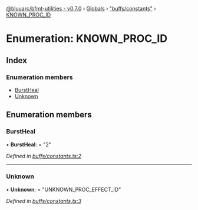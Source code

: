 [@bluuarc/bfmt-utilities - v0.7.0](../README.md) › [Globals](../globals.md) › ["buffs/constants"](../modules/_buffs_constants_.md) › [KNOWN_PROC_ID](_buffs_constants_.known_proc_id.md)

# Enumeration: KNOWN_PROC_ID

## Index

### Enumeration members

* [BurstHeal](_buffs_constants_.known_proc_id.md#burstheal)
* [Unknown](_buffs_constants_.known_proc_id.md#unknown)

## Enumeration members

###  BurstHeal

• **BurstHeal**: = "2"

*Defined in [buffs/constants.ts:2](https://github.com/BluuArc/bfmt-utilities/blob/master/src/buffs/constants.ts#L2)*

___

###  Unknown

• **Unknown**: = "UNKNOWN_PROC_EFFECT_ID"

*Defined in [buffs/constants.ts:3](https://github.com/BluuArc/bfmt-utilities/blob/master/src/buffs/constants.ts#L3)*

